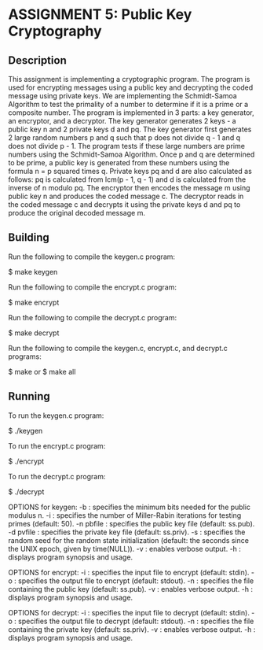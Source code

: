 # ASSIGNMENT 5: Public Key Cryptography


## Description

This assignment is implementing a cryptographic program. The program is used for encrypting messages using a public key and decrypting the coded message using private keys. We are implementing the Schmidt-Samoa Algorithm to test the primality of a number to determine if it is a prime or a composite number. The program is implemented in 3 parts: a key generator, an encryptor, and a decryptor. The key generator generates 2 keys - a public key n and 2 private keys d and pq. The key generator first generates 2 large random numbers p and q such that p does not divide q - 1 and q does not divide p - 1. The program tests if these large numbers are prime numbers using the Schmidt-Samoa Algorithm. Once p and q are determined to be prime, a public key is generated from these numbers using the formula n = p squared times q. Private keys pq and d are also calculated as follows: pq is calculated from lcm(p - 1, q - 1) and d is calculated from the inverse of n modulo pq. The encryptor then encodes the message m using public key n and produces the coded message c. The decryptor reads in the coded message c and decrypts it using the private keys d and pq to produce the original decoded message m.

## Building

Run the following to compile the keygen.c program:

$ make keygen

Run the following to compile the encrypt.c program:

$ make encrypt

Run the following to compile the decrypt.c program:

$ make decrypt

Run the following to compile the keygen.c, encrypt.c, and decrypt.c programs:

$ make or $ make all

## Running

To run the keygen.c program:

$ ./keygen

To run the encrypt.c program:

$ ./encrypt

To run the decrypt.c program:

$ ./decrypt

OPTIONS for keygen:
-b : specifies the minimum bits needed for the public modulus n.
-i : specifies the number of Miller-Rabin iterations for testing primes (default: 50).
-n pbfile : specifies the public key file (default: ss.pub).
-d pvfile : specifies the private key file (default: ss.priv).
-s : specifies the random seed for the random state initialization (default: the seconds since the
UNIX epoch, given by time(NULL)).
-v : enables verbose output.
-h : displays program synopsis and usage.

OPTIONS for encrypt:
-i : specifies the input file to encrypt (default: stdin).
-o : specifies the output file to encrypt (default: stdout).
-n : specifies the file containing the public key (default: ss.pub).
-v : enables verbose output.
-h : displays program synopsis and usage.

OPTIONS for decrypt:
-i : specifies the input file to decrypt (default: stdin).
-o : specifies the output file to decrypt (default: stdout).
-n : specifies the file containing the private key (default: ss.priv).
-v : enables verbose output.
-h : displays program synopsis and usage.

